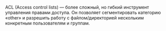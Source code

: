 ACL (Access control lists) — более сложный, но гибкий инструмент управления правами доступа. Он позволяет сегментировать категорию «other» и разрешить работу с файлом/директорией нескольким конкретным пользователям и группам.